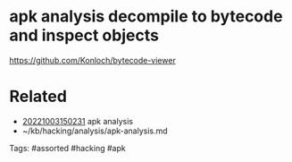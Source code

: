 # apk analysis decompile to bytecode and inspect objects
https://github.com/Konloch/bytecode-viewer

# Related
- [20221003150231](/zet/20221003150231/README.md) apk analysis
- ~/kb/hacking/analysis/apk-analysis.md

Tags:
    #assorted #hacking #apk
